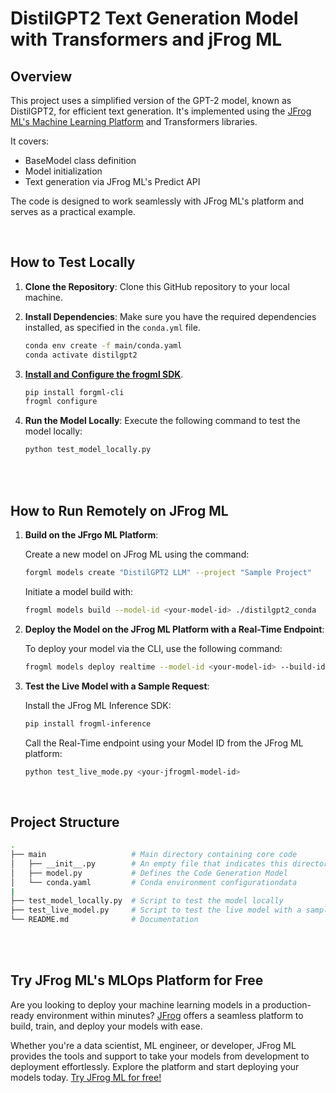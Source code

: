 # DistilGPT2 Text Generation Model with Transformers and jFrog ML

## Overview

This project uses a simplified version of the GPT-2 model, known as DistilGPT2, for efficient text generation. It's implemented using the [JFrog ML's Machine Learning Platform](https://jfrog.com/jfrog-ml/)  and Transformers libraries.

It covers:
- BaseModel class definition
- Model initialization
- Text generation via JFrog ML's Predict API

The code is designed to work seamlessly with JFrog ML's platform and serves as a practical example.

<br>

## How to Test Locally


1. **Clone the Repository**: Clone this GitHub repository to your local machine.

2. **Install Dependencies**: Make sure you have the required dependencies installed, as specified in the `conda.yml` file.

    ```bash
    conda env create -f main/conda.yaml
    conda activate distilgpt2
    ```

3. **[Install and Configure the frogml SDK](https://jfrog.com/help/r/jfrog-ml-documentation/setting-up-jfrog-ml)**.

    ```bash
    pip install forgml-cli
    frogml configure
    ```

5. **Run the Model Locally**: Execute the following command to test the model locally:

   ```bash
   python test_model_locally.py
   ```

<br>

<br>

## How to Run Remotely on JFrog ML

1. **Build on the JFrgo ML Platform**:

    Create a new model on JFrog ML using the command:

    ```bash
    forgml models create "DistilGPT2 LLM" --project "Sample Project"
    ```


    Initiate a model build with:

    ```bash
    frogml models build --model-id <your-model-id> ./distilgpt2_conda
    ```


2. **Deploy the Model on the JFrog ML Platform with a Real-Time Endpoint**:

    To deploy your model via the CLI, use the following command:

    ```bash
    frogml models deploy realtime --model-id <your-model-id> --build-id <your-build-id>
    ```

3. **Test the Live Model with a Sample Request**:

    Install the JFrog ML Inference SDK:

    ```bash
    pip install frogml-inference
    ```

    Call the Real-Time endpoint using your Model ID from the JFrog ML platform:

    ```bash
    python test_live_mode.py <your-jfrogml-model-id>
    ```

<br>


## Project Structure

```bash
.
├── main                   # Main directory containing core code
│   ├── __init__.py        # An empty file that indicates this directory is a Python package
│   ├── model.py           # Defines the Code Generation Model
│   └── conda.yaml         # Conda environment configurationdata
|
├── test_model_locally.py  # Script to test the model locally
├── test_live_model.py     # Script to test the live model with a sample REST request
└── README.md              # Documentation
```


<br>
<br>

## Try JFrog ML's MLOps Platform for Free

Are you looking to deploy your machine learning models in a production-ready environment within minutes? [JFrog](https://jfrog.com/jfrog-ml/) offers a seamless platform to build, train, and deploy your models with ease.

Whether you're a data scientist, ML engineer, or developer, JFrog ML provides the tools and support to take your models from development to deployment effortlessly. Explore the platform and start deploying your models today. [Try JFrog ML for free!](https://jfrog.com/jfrog-ml/)
